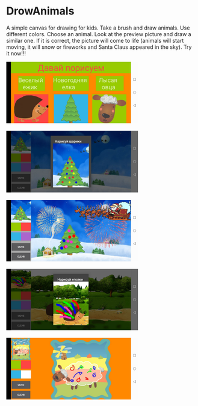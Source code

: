 # DrowAnimals
A simple canvas for drawing for kids. Take a brush and draw animals. Use different colors. Choose an animal. Look at the preview picture and draw a similar one. If it is correct, the picture will come to life (animals will start moving, it will snow or fireworks and Santa Claus appeared in the sky). Try it now!!!

<p align="left">
  <img src="1.jpg" width="350"/><br><br>
  <img src="2.jpg" width="350"/><br><br>
  <img src="3.jpg" width="350"/><br><br>
  <img src="4.jpg" width="350"/><br><br>
  <img src="5.jpg" width="350"/><br><br>
</p>
